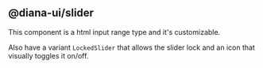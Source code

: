 ## @diana-ui/slider

This component is a html input range type and it's customizable.

Also have a variant `LockedSlider` that allows the slider lock and an icon that visually toggles it on/off.
